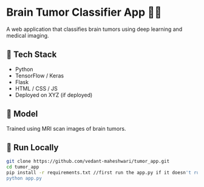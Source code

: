 # Brain Tumor Classifier App 🧠🧪

A web application that classifies brain tumors using deep learning and medical imaging.

## 🧰 Tech Stack
- Python
- TensorFlow / Keras
- Flask
- HTML / CSS / JS
- Deployed on XYZ (if deployed)

## 🧠 Model
Trained using MRI scan images of brain tumors.

## 🚀 Run Locally

```bash
git clone https://github.com/vedant-maheshwari/tumor_app.git
cd tumor_app
pip install -r requirements.txt //first run the app.py if it doesn't run then use this command
python app.py

